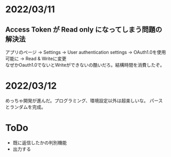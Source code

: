 
# 2022/03/11
  
## Access Token が Read only になってしまう問題の解決法
アプリのページ -> Settings -> User authentication settings -> OAuth1.0を使用可能に -> Read & Writeに変更  
なぜかOauth1.0でないとWriteができないの酷いだろ。結構時間を消費したぞ。　

# 2022/03/12

めっちゃ開発が進んだ。プログラミング、環境設定以外は超楽しいな。
パースとランダムを完成。

# ToDo

- 既に返信したかの判別機能
- 出力する
